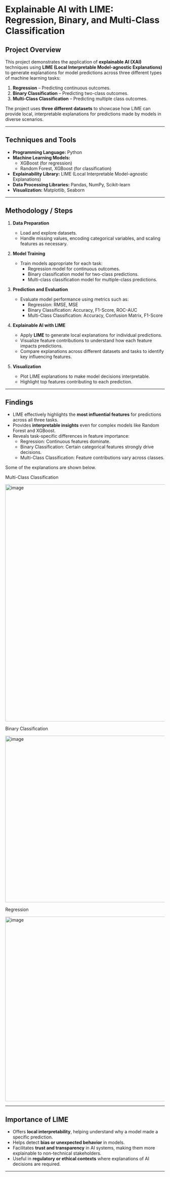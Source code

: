 # Explainable AI with LIME: Regression, Binary, and Multi-Class Classification

## Project Overview
This project demonstrates the application of **explainable AI (XAI)** techniques using **LIME (Local Interpretable Model-agnostic Explanations)** to generate explanations for model predictions across three different types of machine learning tasks:

1. **Regression** – Predicting continuous outcomes.
2. **Binary Classification** – Predicting two-class outcomes.
3. **Multi-Class Classification** – Predicting multiple class outcomes.

The project uses **three different datasets** to showcase how LIME can provide local, interpretable explanations for predictions made by models in diverse scenarios.

---

## Techniques and Tools
- **Programming Language:** Python
- **Machine Learning Models:** 
  - XGBoost (for regression)
  - Random Forest, XGBoost (for classification)
- **Explainability Library:** LIME (Local Interpretable Model-agnostic Explanations)
- **Data Processing Libraries:** Pandas, NumPy, Scikit-learn
- **Visualization:** Matplotlib, Seaborn

---

## Methodology / Steps
1. **Data Preparation**
   - Load and explore datasets.
   - Handle missing values, encoding categorical variables, and scaling features as necessary.

2. **Model Training**
   - Train models appropriate for each task:
     - Regression model for continuous outcomes.
     - Binary classification model for two-class predictions.
     - Multi-class classification model for multiple-class predictions.

3. **Prediction and Evaluation**
   - Evaluate model performance using metrics such as:
     - Regression: RMSE, MSE
     - Binary Classification: Accuracy, F1-Score, ROC-AUC
     - Multi-Class Classification: Accuracy, Confusion Matrix, F1-Score

4. **Explainable AI with LIME**
   - Apply **LIME** to generate local explanations for individual predictions.
   - Visualize feature contributions to understand how each feature impacts predictions.
   - Compare explanations across different datasets and tasks to identify key influencing features.

5. **Visualization**
   - Plot LIME explanations to make model decisions interpretable.
   - Highlight top features contributing to each prediction.

---

## Findings
- LIME effectively highlights the **most influential features** for predictions across all three tasks.
- Provides **interpretable insights** even for complex models like Random Forest and XGBoost.
- Reveals task-specific differences in feature importance:
  - Regression: Continuous features dominate.
  - Binary Classification: Certain categorical features strongly drive decisions.
  - Multi-Class Classification: Feature contributions vary across classes.

Some of the explanations are shown below.

Multi-Class Classification

<img width="932" height="747" alt="image" src="https://github.com/user-attachments/assets/31a0e9f6-a19d-48c6-a796-4164dc8599a6" />

Binary Classification

<img width="962" height="525" alt="image" src="https://github.com/user-attachments/assets/c9a68486-5e36-42e4-b4bc-a293842c1fbd" />

Regression

<img width="965" height="582" alt="image" src="https://github.com/user-attachments/assets/83654a8a-9a62-4fe4-a8a0-3ebe7b233cf1" />



---

## Importance of LIME
- Offers **local interpretability**, helping understand why a model made a specific prediction.
- Helps detect **bias or unexpected behavior** in models.
- Facilitates **trust and transparency** in AI systems, making them more explainable to non-technical stakeholders.
- Useful in **regulatory or ethical contexts** where explanations of AI decisions are required.

---

